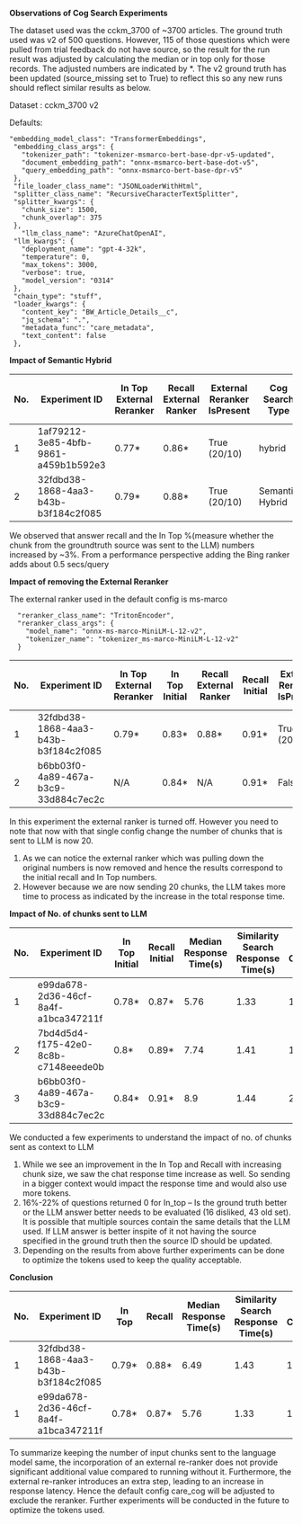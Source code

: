 **Observations of Cog Search Experiments**

 The dataset used was the cckm_3700 of ~3700 articles. The ground truth used was v2 of 500 questions. However, 115 of those questions which were pulled from trial feedback do not have source, so the result for the run result was adjusted by calculating the median or in top only for those records. The adjusted numbers are indicated by *. The v2 ground truth has been updated (source_missing set to True) to reflect this so any new runs should reflect similar results as below.

 Dataset : cckm_3700 v2

 Defaults:
 ```
 "embedding_model_class": "TransformerEmbeddings",
  "embedding_class_args": {
    "tokenizer_path": "tokenizer-msmarco-bert-base-dpr-v5-updated",
    "document_embedding_path": "onnx-msmarco-bert-base-dot-v5",
    "query_embedding_path": "onnx-msmarco-bert-base-dpr-v5"
  },
  "file_loader_class_name": "JSONLoaderWithHtml",
  "splitter_class_name": "RecursiveCharacterTextSplitter",
  "splitter_kwargs": {
    "chunk_size": 1500,
    "chunk_overlap": 375
  },
    "llm_class_name": "AzureChatOpenAI",
  "llm_kwargs": {
    "deployment_name": "gpt-4-32k",
    "temperature": 0,
    "max_tokens": 3000,
    "verbose": true,
    "model_version": "0314"
  },
  "chain_type": "stuff",
  "loader_kwargs": {
    "content_key": "BW_Article_Details__c",
    "jq_schema": ".",
    "metadata_func": "care_metadata",
    "text_content": false
  },
  ``` 

**Impact of Semantic Hybrid**

| **No.** | **Experiment ID**                    | **In Top External Reranker** | **Recall External Ranker** |**External Reranker IsPresent** | **Cog Search Type** | **Similarity Search Response Time(s)** |
|---------|--------------------------------------|------------------------------|----------------------------|--------------------|--------------------------------|----------------|
| 1       | 1af79212-3e85-4bfb-9861-a459b1b592e3  |     0.77*                  |    0.86*               |            True (20/10)| hybrid           |1.07
| 2       | 32fdbd38-1868-4aa3-b43b-b3f184c2f085 | 0.79*     |                  0.88*                     |  True (20/10)                    | Semantic Hybrid |1.42

We observed that answer recall and the In Top %(measure whether the chunk from the groundtruth source was sent to the LLM) numbers increased by ~3%. From a performance perspective adding the Bing ranker adds about 0.5 secs/query 

**Impact of removing the External Reranker**

The external ranker used in the default config is ms-marco

```
  "reranker_class_name": "TritonEncoder",
  "reranker_class_args": {
    "model_name": "onnx-ms-marco-MiniLM-L-12-v2",
    "tokenizer_name": "tokenizer_ms-marco-MiniLM-L-12-v2"
  }
  ```
| **No.** | **Experiment ID**                    | **In Top External Reranker** | **In Top Initial** | **Recall External Ranker** | **Recall Initial** | **External Reranker IsPresent** | **Cog Search Type** | **Similarity Search Response Time(s)** |**Total Response Time(s)**
|---------|--------------------------------------|------------------------------|--------------------|-|-|----------------------------|--------------------|--------------------------------|----------------|
| 1       | 32fdbd38-1868-4aa3-b43b-b3f184c2f085 | 0.79*                       | 0.83*            | 0.88*                     | 0.91*|  True (20/10)                    | Semantic Hybrid |1.43|5.76
| 2     | b6bb03f0-4a89-467a-b3c9-33d884c7ec2c | N/A       | 0.84*               | N/A               | 0.91*             | False                           | Semantic Hybrid |1.44|8.9

In this experiment the external ranker is turned off. However you need to note that now with that single config change the number of chunks that is sent to LLM is now 20.

1. As we can notice the external ranker which was pulling down the original numbers is now removed and hence the results correspond to the initial recall and In Top numbers.
2. However because we are now sending 20 chunks, the LLM takes more time to process as indicated by the increase in the total response time.

**Impact of No. of chunks sent to LLM**

| **No.** | **Experiment ID**                    | **In Top Initial** | **Recall Initial** | **Median Response Time(s)** |Similarity Search Response Time(s)| **LLM Chunks** | **External Reranker IsPresent** | **Cog Search Type**
|---------|--------------------------------------|------------------------------|--------------------|-|----------------------------|--------------------|--------------------------------|----------------|
| 1       |e99da678-2d36-46cf-8a4f-a1bca347211f                          | 0.78*               | 0.87*             |         5.76|1.33                   | 10             | False                    | Semantic Hybrid |
| 2       | 7bd4d5d4-f175-42e0-8c8b-c7148eeede0b |  0.8*                |0.89*             | 7.74|1.41                           | 13             | False                           | Semantic Hybrid |
| 3      | b6bb03f0-4a89-467a-b3c9-33d884c7ec2c | 0.84*                | 0.91*             | 8.9|1.44                            | 20             | False                           | Semantic Hybrid |

We conducted a few experiments to understand the impact of no. of chunks sent as context to LLM

1.  While we see an improvement in the In Top and Recall with increasing chunk size, we saw the chat response time increase as well. So sending in a bigger context would impact the response time and would also use more tokens.
1. 16%-22% of questions returned 0 for In_top – Is the ground truth better or the LLM answer better needs to be evaluated (16 disliked, 43 old set). It is possible that multiple sources contain the same details that the LLM used. If LLM answer is better inspite of it not having the source specified in the ground truth then the source ID should be updated.
1. Depending on the results from above further experiments can be done to optimize the tokens used to keep the quality acceptable.

**Conclusion**

| **No.** | **Experiment ID**                    | **In Top** | **Recall** | **Median Response Time(s)** |**Similarity Search Response Time(s)**| **LLM Chunks** | **External Reranker IsPresent** | **Cog Search Type**
|---------|--------------------------------------|------------------------------|--------------------|-|----------------------------|--------------------|--------------------------------|----------------|
| 1       | 32fdbd38-1868-4aa3-b43b-b3f184c2f085 | 0.79*                                   | 0.88*                     |6.49|1.43|  10|True                    | Semantic Hybrid |1.42
| 1       |e99da678-2d36-46cf-8a4f-a1bca347211f                          | 0.78*               | 0.87*             |         5.76|1.33                   | 10             | False                    | Semantic Hybrid |

To summarize keeping the number of input chunks sent to the language model same, the incorporation of an external re-ranker does not provide significant additional value compared to running without it. Furthermore, the external re-ranker introduces an extra step, leading to an increase in response latency. Hence the default config care_cog will be adjusted to exclude the reranker. Further experiments will be conducted in the future to optimize the tokens used.
